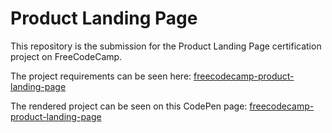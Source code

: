 # Product Landing Page

This repository is the submission for the Product Landing Page certification project on FreeCodeCamp.

The project requirements can be seen here: [freecodecamp-product-landing-page](https://www.freecodecamp.org/learn/2022/responsive-web-design/build-a-product-landing-page-project/build-a-product-landing-page)

The rendered project can be seen on this CodePen page: [freecodecamp-product-landing-page](https://codepen.io/vioricaviorica/full/dyKJLrv)
